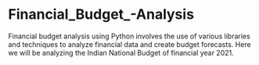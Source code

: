# Financial_Budget_-Analysis
Financial budget analysis using Python involves the use of various libraries and techniques to analyze financial data and create budget forecasts. Here we will be analyzing the Indian National Budget of financial year 2021.
